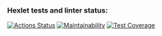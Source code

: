 ### Hexlet tests and linter status:
[![Actions Status](https://github.com/sergdemc/python-project-83/workflows/hexlet-check/badge.svg)](https://github.com/sergdemc/python-project-83/actions)  [![Maintainability](https://api.codeclimate.com/v1/badges/78e109af2178ca20c04e/maintainability)](https://codeclimate.com/github/sergdemc/python-project-83/maintainability)  [![Test Coverage](https://api.codeclimate.com/v1/badges/78e109af2178ca20c04e/test_coverage)](https://codeclimate.com/github/sergdemc/python-project-83/test_coverage)
